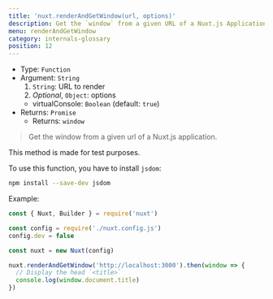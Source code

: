 ```yaml
---
title: 'nuxt.renderAndGetWindow(url, options)'
description: Get the `window` from a given URL of a Nuxt.js Application.
menu: renderAndGetWindow
category: internals-glossary
position: 12
---
```


- Type: `Function`
- Argument: `String`
  1. `String`: URL to render
  2. _Optional_, `Object`: options
  - virtualConsole: `Boolean` (default: `true`)
- Returns: `Promise`
  - Returns: `window`

> Get the window from a given url of a Nuxt.js application.

<base-alert>

This method is made for test purposes.

</base-alert>

To use this function, you have to install `jsdom`:

```bash
npm install --save-dev jsdom
```

Example:

```js
const { Nuxt, Builder } = require('nuxt')

const config = require('./nuxt.config.js')
config.dev = false

const nuxt = new Nuxt(config)

nuxt.renderAndGetWindow('http://localhost:3000').then(window => {
  // Display the head `<title>`
  console.log(window.document.title)
})
```
